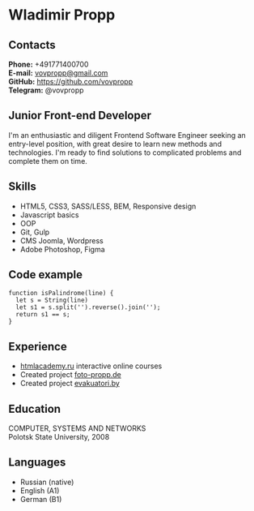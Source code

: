 # Wladimir Propp

## Contacts

**Phone:** +491771400700  
**E-mail:** vovpropp@gmail.com  
**GitHub:** <https://github.com/vovpropp>  
**Telegram:** @vovpropp

## Junior Front-end Developer

I'm an enthusiastic and diligent Frontend Software Engineer seeking an entry-level position, with great desire to learn new methods and technologies. I'm ready to find solutions to complicated problems and complete them on time.

## Skills

* HTML5, CSS3, SASS/LESS, BEM, Responsive design
* Javascript basics
* OOP
* Git, Gulp
* CMS Joomla, Wordpress
* Adobe Photoshop, Figma

## Code example

```
function isPalindrome(line) {
  let s = String(line)
  let s1 = s.split('').reverse().join('');
  return s1 == s;
}
```

## Experience

* [htmlacademy.ru](https://htmlacademy.ru/profile/id46854) interactive online courses
* Created project [foto-propp.de](https://foto-propp.de/)
* Created project [evakuatori.by](https://evakuatori.by/)

## Education

COMPUTER, SYSTEMS AND NETWORKS  
Polotsk State University, 2008

## Languages

* Russian (native)
* English (A1)  
* German (B1)